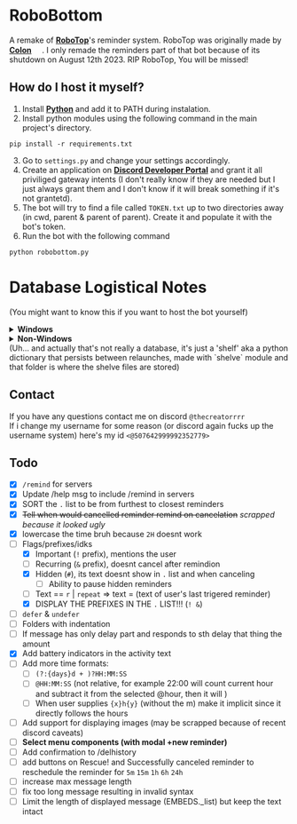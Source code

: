 # RoboBottom
A remake of **[RoboTop](https://robotop.xyz)**'s reminder system. RoboTop was originally made by **[Colon](https://gdcolon.com)** <img style="width: 15px; height: 15px;" src="https://cdn.discordapp.com/emojis/1132968267963715634.webp?size=64&name=fluff&quality=lossless"></img>. I only remade the reminders part of that bot because of its shutdown on August 12th 2023. RIP RoboTop, You will be missed!

## How do I host it myself?
1. Install **[Python](https://www.python.org/downloads/)** and add it to PATH during instalation.
2. Install python modules using the following command in the main project's directory.
```
pip install -r requirements.txt
```
3. Go to `settings.py` and change your settings accordingly.
4. Create an application on **[Discord Developer Portal](https://discord.com/developers/applications)** and grant it all priviliged gateway intents (I don't really know if they are needed but I just always grant them and I don't know if it will break something if it's not grantetd).
5. The bot will try to find a file called `TOKEN.txt` up to two directories away (in cwd, parent & parent of parent). Create it and populate it with the bot's token.
6. Run the bot with the following command
```
python robobottom.py
```

# Database Logistical Notes
(You might want to know this if you want to host the bot yourself)
<details>
<summary><b>Windows</b></summary>
A <code>db</code> folder is created in the current directory which holds all reminder data.
</details>
<details>
<summary><b>Non-Windows</b></summary>
it tries to go back two directories and create a <code>RoboBottomDB</code> folder there.
</details>
(Uh... and actually that's not really a database, it's just a 'shelf' aka a python dictionary that persists between relaunches, made with `shelve` module and that folder is where the shelve files are stored)

## Contact
If you have any questions contact me on discord `@thecreatorrrr`\
If i change my username for some reason (or discord again fucks up the username system) here's my id `<@507642999992352779>`

## Todo
- [X] `/remind` for servers
- [X] Update /help msg to include /remind in servers
- [X] SORT the `.` list to be from furthest to closest reminders
- [X] ~~Tell when would cancelled reminder remind on cancelation~~ *scrapped because it looked ugly*
- [X] lowercase the time bruh because `2H` doesnt work
- [ ] Flags/prefixes/idks
  - [X] Important (`!` prefix), mentions the user
  - [ ] Recurring (`&` prefix), doesnt cancel after remindion
  - [X] Hidden (`#`), its text doesnt show in `.` list and when canceling
    - [ ] Ability to pause hidden reminders
  - [ ] Text == `r` | `repeat` => text = (text of user's last trigered reminder)
  - [X] DISPLAY THE PREFIXES IN THE `.` LIST!!! (`! &`)
- [ ] `defer` & `undefer`
- [ ] Folders with indentation
- [ ] If message has only delay part and responds to sth delay that thing the amount
- [X] Add battery indicators in the activity text
- [ ] Add more time formats:
  - [ ] `(?:{days}d + )?HH:MM:SS`
  - [ ] `@HH:MM:SS` (not relative, for example 22:00 will count current hour and subtract it from the selected @hour, then it will )
  - [ ] When user supplies `{x}h{y}` (without the m) make it implicit since it directly follows the hours
- [ ] Add support for displaying images (may be scrapped because of recent discord caveats)
- [ ] **Select menu components (with modal +new reminder)**
- [ ] Add confirmation to /delhistory
- [ ] add buttons on Rescue! and Successfully canceled reminder to reschedule the reminder for `5m` `15m` `1h` `6h` `24h`
- [ ] increase max message length
- [ ] fix too long message resulting in invalid syntax
- [ ] Limit the length of displayed message (EMBEDS._list) but keep the text intact

~~*<style>s{color: crimson;}</style>*~~
<!-- I am MEGUMIN the greatest mage among crimson demons and wielder of EXPLOSION MAGIC
